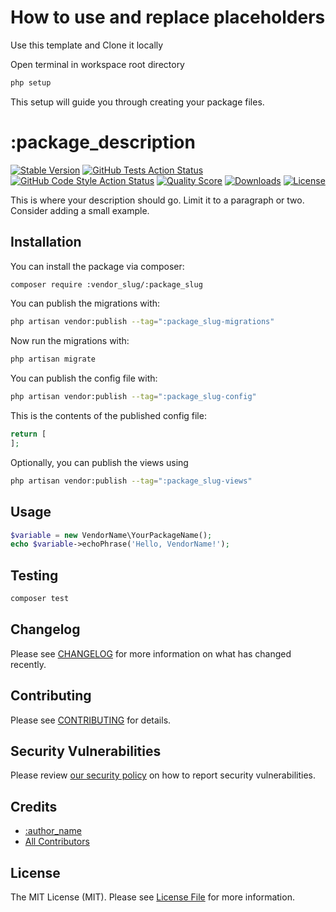 <!--delete-->

# How to use and replace placeholders

Use this template and Clone it locally

Open terminal in workspace root directory

```bash
php setup
```

This setup will guide you through creating your package files.

<!--/delete-->

# :package_description

[![Stable Version](https://img.shields.io/packagist/v/:vendor_slug/:package_slug.svg?style=flat-square)](https://packagist.org/packages/:vendor_slug/:package_slug)
[![GitHub Tests Action Status](<https://img.shields.io/github/workflow/status/:vendor_slug/:package_slug/pest?label=Tests%20(Pest)>)](https://github.com/:vendor_slug/:package_slug/actions?query=workflow%3Apest+branch%3Amain)
[![GitHub Code Style Action Status](<https://img.shields.io/github/workflow/status/:vendor_slug/:package_slug/Pint?label=Code%20Style%20(Pint)>)](https://github.com/:vendor_slug/:package_slug/actions?query=workflow%3A"Pint"+branch%3Amain)
[![Quality Score](https://img.shields.io/scrutinizer/g/:vendor_slug/:package_slug.svg?style=flat-square)](https://scrutinizer-ci.com/g/:vendor_slug/:package_slug)
[![Downloads](https://img.shields.io/packagist/dt/:vendor_slug/:package_slug.svg?style=flat-square)](https://packagist.org/packages/:vendor_slug/:package_slug)
[![License](https://img.shields.io/packagist/l/:vendor_slug/:package_slug.svg?style=flat-square)](https://packagist.org/packages/:vendor_slug/:package_slug)

This is where your description should go. Limit it to a paragraph or two. Consider adding a small example.

## Installation

You can install the package via composer:

```bash
composer require :vendor_slug/:package_slug
```

You can publish the migrations with:

```bash
php artisan vendor:publish --tag=":package_slug-migrations"
```

Now run the migrations with:

```bash
php artisan migrate
```

You can publish the config file with:

```bash
php artisan vendor:publish --tag=":package_slug-config"
```

This is the contents of the published config file:

```php
return [
];
```

Optionally, you can publish the views using

```bash
php artisan vendor:publish --tag=":package_slug-views"
```

## Usage

```php
$variable = new VendorName\YourPackageName();
echo $variable->echoPhrase('Hello, VendorName!');
```

## Testing

```bash
composer test
```

## Changelog

Please see [CHANGELOG](CHANGELOG.md) for more information on what has changed recently.

## Contributing

Please see [CONTRIBUTING](https://github.com/:vendor_slug/.github/blob/main/CONTRIBUTING.md) for details.

## Security Vulnerabilities

Please review [our security policy](../../security/policy) on how to report security vulnerabilities.

## Credits

-   [:author_name](https://github.com/:author_username)
-   [All Contributors](../../contributors)

## License

The MIT License (MIT). Please see [License File](LICENSE.md) for more information.
